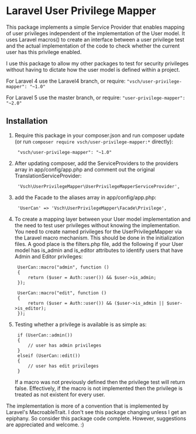 # Laravel User Privilege Mapper

This package implements a simple Service Provider that enables mapping of user privileges independent of the implementation of the User model. It uses Laravel macros() to create an interface between a user privilege test and the actual implementation of the code to check whether the current user has this privilege enabled.

I use this package to allow my other packages to test for security privileges without having to dictate how the user model is defined within a project.

For Laravel 4 use the Laravel4 branch, or require: `"vsch/user-privilege-mapper": "~1.0"`

For Laravel 5 use the master branch, or require: `"user-privilege-mapper": "~2.0"`

## Installation

1. Require this package in your composer.json and run composer update (or run `composer require vsch/user-privilege-mapper:*` directly):

        "vsch/user-privilege-mapper": "~1.0"

2. After updating composer, add the ServiceProviders to the providers array in app/config/app.php and comment out the original TranslationServiceProvider:

        'Vsch\UserPrivilegeMapper\UserPrivilegeMapperServiceProvider',

3. add the Facade to the aliases array in app/config/app.php:

        'UserCan' => 'Vsch\UserPrivilegeMapper\Facade\Privilege',

4. To create a mapping layer between your User model implementation and the need to test user privileges without knowing the implementation. You need to create named privileges for the UserPrivilegeMapper via the Laravel macro mechanism. This should be done in the initialization files. A good place is the filters.php file, add the following if your User model has is_admin and is_editor attributes to identify users that have Admin and Editor privileges:

        UserCan::macro("admin", function ()
        {
            return ($user = Auth::user()) && $user->is_admin;
        });

        UserCan::macro("edit", function ()
        {
            return ($user = Auth::user()) && ($user->is_admin || $user->is_editor);
        });

5. Testing whether a privilege is available is as simple as:

        if (UserCan::admin())
        {
            // user has admin privileges
        }
        elseif (UserCan::edit())
        {
            // user has edit privileges
        }

    If a macro was not previously defined then the privilege test will return false. Effectively, if the macro is not implemented then the privilege is treated as not existent for every user.

The implementation is more of a convention that is implemented by Laravel's MacroableTrait. I don't see this package changing unless I get an epiphany. So consider this package code complete. However, suggestions are appreciated and welcome. :)
